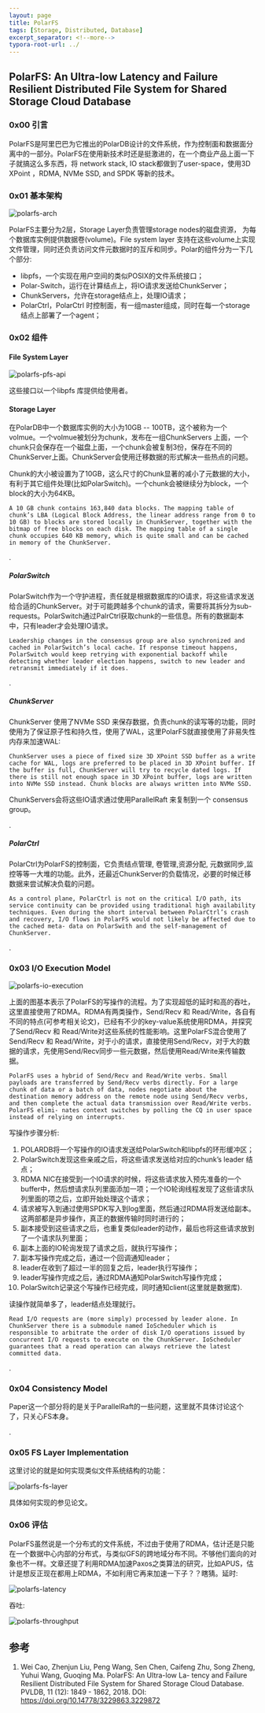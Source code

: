 ```yaml
---
layout: page
title: PolarFS
tags: [Storage, Distributed, Database]
excerpt_separator: <!--more-->
typora-root-url: ../
---
```


## PolarFS: An Ultra-low Latency and Failure Resilient Distributed File System for Shared Storage Cloud Database 



### 0x00 引言

  PolarFS是阿里巴巴为它推出的PolarDB设计的文件系统，作为控制面和数据面分离中的一部分。PolarFS在使用新技术时还是挺激进的，在一个商业产品上面一下子就搞这么多东西，将 network stack, IO stack都做到了user-space，使用3D XPoint ，RDMA, NVMe SSD, and SPDK 等新的技术。



### 0x01 基本架构

![polarfs-arch](/assets/img/polarfs-arch.png)

 PolarFS主要分为2层，Storage Layer负责管理storage nodes的磁盘资源， 为每个数据库实例提供数据卷(volume)。File system layer 支持在这些volume上实现文件管理，同时还负责访问文件元数据时的互斥和同步。Polar的组件分为一下几个部分:

* libpfs，一个实现在用户空间的类似POSIX的文件系统接口；
* Polar-Switch，运行在计算结点上，将IO请求发送给ChunkServer；
* ChunkServers，允许在storage结点上，处理IO请求；
* PolarCtrl，PolarCtrl 时控制面，有一组master组成，同时在每一个storage结点上部署了一个agent；



### 0x02 组件

#### File System Layer 

![polarfs-pfs-api](/assets/img/polarfs-pfs-api.png)

 这些接口以一个libpfs 库提供给使用者。

#### Storage Layer 

  在PolarDB中一个数据库实例的大小为10GB -- 100TB，这个被称为一个volmue。一个volmue被划分为chunk，发布在一组ChunkServers 上面，一个chunk只会保存在一个磁盘上面，一个chunk会被复制3份，保存在不同的ChunkServer上面。ChunkServer会使用迁移数据的形式解决一些热点的问题。

  Chunk的大小被设置为了10GB，这么尺寸的Chunk显著的减小了元数据的大小，有利于其它组件处理(比如PolarSwitch)。一个chunk会被继续分为block，一个block的大小为64KB。

```
A 10 GB chunk contains 163,840 data blocks. The mapping table of chunk’s LBA (Logical Block Address, the linear address range from 0 to 10 GB) to blocks are stored locally in ChunkServer, together with the bitmap of free blocks on each disk. The mapping table of a single chunk occupies 640 KB memory, which is quite small and can be cached in memory of the ChunkServer.
```

.

##### PolarSwitch 

  PolarSwitch作为一个守护进程，责任就是根据数据库的IO请求，将这些请求发送给合适的ChunkServer。对于可能跨越多个chunk的请求，需要将其拆分为sub-requests。PolarSwitch通过PalrCtrl获取chunk的一些信息。所有的数据副本中，只有leader才会处理IO请求。

```
Leadership changes in the consensus group are also synchronized and cached in PolarSwitch’s local cache. If response timeout happens, PolarSwitch would keep retrying with exponential backoff while detecting whether leader election happens, switch to new leader and retransmit immediately if it does.
```

.

##### ChunkServer 

  ChunkServer 使用了NVMe SSD 来保存数据，负责chunk的读写等的功能，同时使用为了保证原子性和持久性，使用了WAL，这里PolarFS就直接使用了非易失性内存来加速WAL:

```
ChunkServer uses a piece of fixed size 3D XPoint SSD buffer as a write cache for WAL, logs are preferred to be placed in 3D XPoint buffer. If the buffer is full, ChunkServer will try to recycle dated logs. If there is still not enough space in 3D XPoint buffer, logs are written into NVMe SSD instead. Chunk blocks are always written into NVMe SSD.
```

 ChunkServers会将这些IO请求通过使用ParallelRaft 来复制到一个 consensus group。

.

##### PolarCtrl 

  PolarCtrl为PolarFS的控制面，它负责结点管理, 卷管理,资源分配, 元数据同步,监控等等一大堆的功能。此外，还最近ChunkServer的负载情况，必要的时候迁移数据来尝试解决负载的问题。

```
As a control plane, PolarCtrl is not on the critical I/O path, its service continuity can be provided using traditional high availability techniques. Even during the short interval between PolarCtrl’s crash and recovery, I/O flows in PolarFS would not likely be affected due to the cached meta- data on PolarSwith and the self-management of ChunkServer.
```

.

### 0x03 I/O Execution Model 

  ![polarfs-io-execution](/assets/img/polarfs-io-execution.png)

 上面的图基本表示了PolarFS的写操作的流程。为了实现超低的延时和高的吞吐，这里直接使用了RDMA。RDMA有两类操作，Send/Recv 和 Read/Write，各自有不同的特点(可参考相关论文)，已经有不少的key-value系统使用RDMA，并探究了Send/Recv 和 Read/Write对这些系统的性能影响。这里PolarFS混合使用了Send/Recv 和 Read/Write，对于小的请求，直接使用Send/Recv，对于大的数据的请求，先使用Send/Recv同步一些元数据，然后使用Read/Write来传输数据。

```
PolarFS uses a hybrid of Send/Recv and Read/Write verbs. Small payloads are transferred by Send/Recv verbs directly. For a large chunk of data or a batch of data, nodes negotiate about the destination memory address on the remote node using Send/Recv verbs, and then complete the actual data transmission over Read/Write verbs. PolarFS elimi- nates context switches by polling the CQ in user space instead of relying on interrupts.
```

写操作步骤分析:

1. POLARDB将一个写操作的IO请求发送给PolarSwitch和libpfs的环形缓冲区；
2.  PolarSwitch发现这些亲戚之后，将这些请求发送给对应的chunk’s leader 结点；
3. RDMA NIC在接受到一个IO请求的时候，将这些请求放入预先准备的一个buffer中，然后想请求队列里面添加一项；一个IO轮询线程发现了这些请求队列里面的项之后，立即开始处理这个请求；
4. 请求被写入到通过使用SPDK写入到log里面，然后通过RDMA将发送给副本。这两部都是异步操作，真正的数据传输时同时进行的；
5. 副本接受到这些请求之后，也重复类似leader的动作，最后也将这些请求放到了一个请求队列里面；
6. 副本上面的IO轮询发现了请求之后，就执行写操作；
7. 副本写操作完成之后，通过一个回调通知leader；
8. leader在收到了超过一半的回复之后，leader执行写操作；
9. leader写操作完成之后，通过RDMA通知PolarSwitch写操作完成；
10. PolarSwitch记录这个写操作已经完成，同时通知client(这里就是数据库).

读操作就简单多了，leader结点处理就行。

```
Read I/O requests are (more simply) processed by leader alone. In ChunkServer there is a submodule named IoScheduler which is responsible to arbitrate the order of disk I/O operations issued by concurrent I/O requests to execute on the ChunkServer. IoScheduler guarantees that a read operation can always retrieve the latest committed data.
```

.

### 0x04 Consistency Model  

  Paper这一个部分将的是关于ParallelRaft的一些问题，这里就不具体讨论这个了，只关心FS本身。

.

### 0x05 FS Layer Implementation 

  这里讨论的就是如何实现类似文件系统结构的功能：

![polarfs-fs-layer](/assets/img/polarfs-fs-layer.png)

具体如何实现的参见论文。



###  0x06 评估

  PolarFS虽然说是一个分布式的文件系统，不过由于使用了RDMA，估计还是只能在一个数据中心内部的分布式，与类似GFS的跨地域分布不同。不够他们面向的对象也不一样。文章还提了利用RDMA加速Paxos之类算法的研究，比如APUS，估计是想反正现在都用上RDMA，不如利用它再来加速一下子？？瞎猜。延时:

![polarfs-latency](/assets/img/polarfs-latency.png)



吞吐:

![polarfs-throughput](/assets/img/polarfs-throughput.png)

## 参考

1. Wei Cao, Zhenjun Liu, Peng Wang, Sen Chen, Caifeng Zhu, Song Zheng, Yuhui Wang, Guoqing Ma. PolarFS: An Ultra-low La- tency and Failure Resilient Distributed File System for Shared Storage Cloud Database. PVLDB, 11 (12): 1849 - 1862, 2018. DOI: https://doi.org/10.14778/3229863.3229872 


